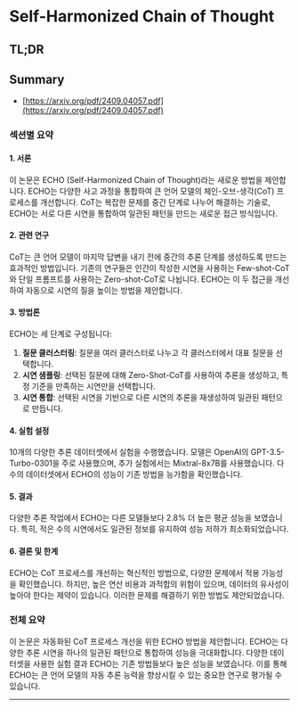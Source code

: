 # Self-Harmonized Chain of Thought
## TL;DR
## Summary
- [https://arxiv.org/pdf/2409.04057.pdf](https://arxiv.org/pdf/2409.04057.pdf)

### 섹션별 요약

#### 1. 서론
이 논문은 ECHO (Self-Harmonized Chain of Thought)라는 새로운 방법을 제안합니다. ECHO는 다양한 사고 과정을 통합하여 큰 언어 모델의 체인-오브-생각(CoT) 프로세스를 개선합니다. CoT는 복잡한 문제를 중간 단계로 나누어 해결하는 기술로, ECHO는 서로 다른 시연을 통합하여 일관된 패턴을 만드는 새로운 접근 방식입니다.

#### 2. 관련 연구
CoT는 큰 언어 모델이 마지막 답변을 내기 전에 중간의 추론 단계를 생성하도록 만드는 효과적인 방법입니다. 기존의 연구들은 인간이 작성한 시연을 사용하는 Few-shot-CoT와 단일 프롬프트를 사용하는 Zero-shot-CoT로 나뉩니다. ECHO는 이 두 접근을 개선하여 자동으로 시연의 질을 높이는 방법을 제안합니다.

#### 3. 방법론
ECHO는 세 단계로 구성됩니다:
1. **질문 클러스터링**: 질문을 여러 클러스터로 나누고 각 클러스터에서 대표 질문을 선택합니다.
2. **시연 샘플링**: 선택된 질문에 대해 Zero-Shot-CoT를 사용하여 추론을 생성하고, 특정 기준을 만족하는 시연만을 선택합니다.
3. **시연 통합**: 선택된 시연을 기반으로 다른 시연의 추론을 재생성하여 일관된 패턴으로 만듭니다.

#### 4. 실험 설정
10개의 다양한 추론 데이터셋에서 실험을 수행했습니다. 모델은 OpenAI의 GPT-3.5-Turbo-0301을 주로 사용했으며, 추가 실험에서는 Mixtral-8x7B를 사용했습니다. 다수의 데이터셋에서 ECHO의 성능이 기존 방법을 능가함을 확인했습니다.

#### 5. 결과
다양한 추론 작업에서 ECHO는 다른 모델들보다 2.8% 더 높은 평균 성능을 보였습니다. 특히, 적은 수의 시연에서도 일관된 정보를 유지하여 성능 저하가 최소화되었습니다.

#### 6. 결론 및 한계
ECHO는 CoT 프로세스를 개선하는 혁신적인 방법으로, 다양한 문제에서 적용 가능성을 확인했습니다. 하지만, 높은 연산 비용과 과적합의 위험이 있으며, 데이터의 유사성이 높아야 한다는 제약이 있습니다. 이러한 문제를 해결하기 위한 방법도 제안되었습니다.

### 전체 요약
이 논문은 자동화된 CoT 프로세스 개선을 위한 ECHO 방법을 제안합니다. ECHO는 다양한 추론 시연을 하나의 일관된 패턴으로 통합하여 성능을 극대화합니다. 다양한 데이터셋을 사용한 실험 결과 ECHO는 기존 방법들보다 높은 성능을 보였습니다. 이를 통해 ECHO는 큰 언어 모델의 자동 추론 능력을 향상시킬 수 있는 중요한 연구로 평가될 수 있습니다.

---
